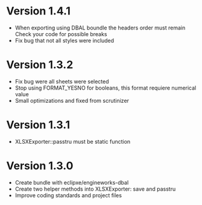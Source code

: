 # Version 1.4.1
- When exporting using DBAL boundle the headers order must remain
  Check your code for possible breaks
- Fix bug that not all styles were included

# Version 1.3.2
- Fix bug were all sheets were selected
- Stop using FORMAT_YESNO for booleans, this format requiere numerical value
- Small optimizations and fixed from scrutinizer

# Version 1.3.1
- XLSXExporter::passtru must be static function

# Version 1.3.0
- Create bundle with eclipxe/engineworks-dbal
- Create two helper methods into XLSXExporter: save and passtru
- Improve coding standards and project files

